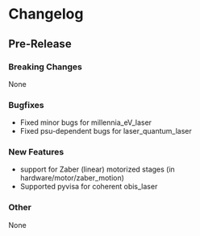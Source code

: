 # Changelog

## Pre-Release

### Breaking Changes
None
### Bugfixes
- Fixed minor bugs for millennia_eV_laser
- Fixed psu-dependent bugs for laser_quantum_laser

### New Features
- support for Zaber (linear) motorized stages (in hardware/motor/zaber_motion)
- Supported pyvisa for coherent obis_laser
### Other
None